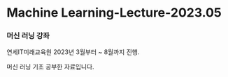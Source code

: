 # Machine Learning-Lecture-2023.05

### 머신 러닝 강좌

연세IT미래교육원 2023년 3월부터 ~ 8월까지 진행.

머신 러닝 기초 공부한 자료입니다.
